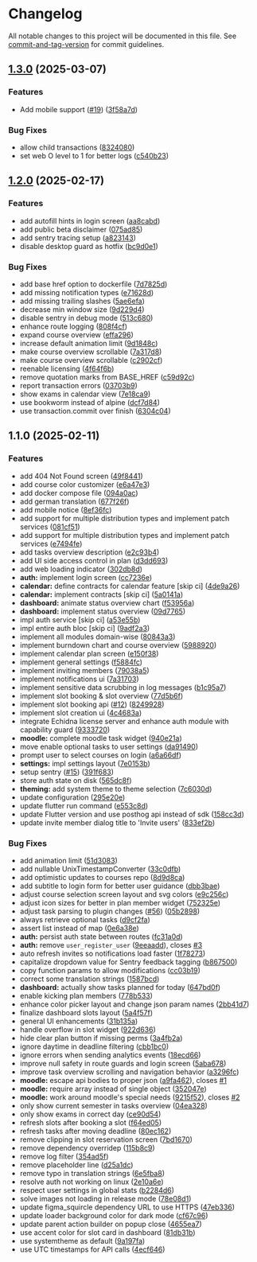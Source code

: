 # Changelog

All notable changes to this project will be documented in this file. See [commit-and-tag-version](https://github.com/absolute-version/commit-and-tag-version) for commit guidelines.

## [1.3.0](https://github.com/necodeIT/lb_planner_app/compare/1.2.0...1.3.0) (2025-03-07)


### Features

* Add mobile support ([#19](https://github.com/necodeIT/lb_planner_app/issues/19)) ([3f58a7d](https://github.com/necodeIT/lb_planner_app/commit/3f58a7d842892cc0254887a4a7fbd669e84f18ea))


### Bug Fixes

* allow child transactions ([8324080](https://github.com/necodeIT/lb_planner_app/commit/8324080d71b25361cb2938f9b080c6b075f82877))
* set web O level to 1 for better logs ([c540b23](https://github.com/necodeIT/lb_planner_app/commit/c540b23229b498aa2464c68996372357de2b3e1a))

## [1.2.0](https://github.com/necodeIT/lb_planner_app/compare/1.1.0...1.2.0) (2025-02-17)


### Features

* add autofill hints in login screen ([aa8cabd](https://github.com/necodeIT/lb_planner_app/commit/aa8cabd37baf7c8279346f4f9b39a3491ad76d05))
* add public beta disclaimer ([075ad85](https://github.com/necodeIT/lb_planner_app/commit/075ad8567d69394c01211a1318dee72e2b5bac68))
* add sentry tracing setup ([a823143](https://github.com/necodeIT/lb_planner_app/commit/a823143ab922f226c76819ea6ab25b56922482ca))
* disable desktop guard as hotfix ([bc9d0e1](https://github.com/necodeIT/lb_planner_app/commit/bc9d0e130b029f3de9eb09435fe7bd8ad45026c4))


### Bug Fixes

* add base href option to dockerfile ([7d7825d](https://github.com/necodeIT/lb_planner_app/commit/7d7825dd64647d9a8515edaa8f253eb5b3059efd))
* add missing notification types ([e71628d](https://github.com/necodeIT/lb_planner_app/commit/e71628d62412fe8214b1c6481354254d54daa9fa))
* add missing trailing slashes ([5ae6efa](https://github.com/necodeIT/lb_planner_app/commit/5ae6efa31403e87e0ef368a80d70863bee962a56))
* decrease min window size ([9d229d4](https://github.com/necodeIT/lb_planner_app/commit/9d229d4ab6a59e8dc8e71ee1853608dbc1654681))
* disable sentry in debug mode ([513c680](https://github.com/necodeIT/lb_planner_app/commit/513c680c6eaa3de6d228271fd7a7c446d34c386b))
* enhance route logging ([808f4cf](https://github.com/necodeIT/lb_planner_app/commit/808f4cf9d6d5e33266731daeb813d48fecc2e0b2))
* expand course overview ([effa296](https://github.com/necodeIT/lb_planner_app/commit/effa296a95b53edae33a2775dbdc56c623261ab6))
* increase default animation limit ([9d1848c](https://github.com/necodeIT/lb_planner_app/commit/9d1848c75827181706bdcd1811626ab239e98f8a))
* make course overview scrollable ([7a317d8](https://github.com/necodeIT/lb_planner_app/commit/7a317d86432f28e0ecebff9ea03863772811563d))
* make course overview scrollable ([c2902cf](https://github.com/necodeIT/lb_planner_app/commit/c2902cf03c815dc9e55dc562ad82755367c3f561))
* reenable licensing ([4f64f6b](https://github.com/necodeIT/lb_planner_app/commit/4f64f6b81e0abc45ccedbb718d725256ded54edf))
* remove quotation marks from BASE_HREF ([c59d92c](https://github.com/necodeIT/lb_planner_app/commit/c59d92c215e3083a782fc14e49319a0f6fb84170))
* report transaction errors ([03703b9](https://github.com/necodeIT/lb_planner_app/commit/03703b9d77f9aa03308263a8e0c0b6d134fe4fe1))
* show exams in calendar view ([7e18ca9](https://github.com/necodeIT/lb_planner_app/commit/7e18ca9dabcbff2e107998947f96ae2cb6dc25f3))
* use bookworm instead of alpine ([dcf7d84](https://github.com/necodeIT/lb_planner_app/commit/dcf7d840f3257eed67255796fc75b962e22b2bcf))
* use transaction.commit over finish ([6304c04](https://github.com/necodeIT/lb_planner_app/commit/6304c04ba20eca22799727c5ac0fc5ab4535b12c))

## 1.1.0 (2025-02-11)


### Features

* add 404 Not Found screen ([49f8441](https://github.com/necodeIT/lb_planner_app/commit/49f8441148439f6e256f534efa38b610f866435c))
* add course color customizer ([e6a47e3](https://github.com/necodeIT/lb_planner_app/commit/e6a47e3871de99dbfb673b3c736b22cb11b4c6d0))
* add docker compose file ([094a0ac](https://github.com/necodeIT/lb_planner_app/commit/094a0ac244a6aabf6f09d5dee2383130615687e8))
* add german translation ([677f26f](https://github.com/necodeIT/lb_planner_app/commit/677f26f3ebba2cfe851db1685124e74f272ac11a))
* add mobile notice ([8ef36fc](https://github.com/necodeIT/lb_planner_app/commit/8ef36fc3d3de03fe765ef089aadc0b8ac2e1d655))
* add support for multiple distribution types and implement patch services ([081cf51](https://github.com/necodeIT/lb_planner_app/commit/081cf515d19262f2495a2e02b7b7dd783770261d))
* add support for multiple distribution types and implement patch services ([e7494fe](https://github.com/necodeIT/lb_planner_app/commit/e7494febcbb6fce26e657a131fa2309c5aadc5d6))
* add tasks overview description ([e2c93b4](https://github.com/necodeIT/lb_planner_app/commit/e2c93b45b04d7ef9021c09ffea3cd04869342a40))
* add UI side access control in plan ([d3dd693](https://github.com/necodeIT/lb_planner_app/commit/d3dd69390c42015979aa79f184b0868bbc004b2f))
* add web loading indicator ([302db8d](https://github.com/necodeIT/lb_planner_app/commit/302db8d5e202b3fb8754182f7b107803755566f9))
* **auth:** implement login screen ([cc7236e](https://github.com/necodeIT/lb_planner_app/commit/cc7236e94e5127ad78a531243028e3877b1634c7))
* **calendar:** define contracts for calendar feature [skip ci] ([4de9a26](https://github.com/necodeIT/lb_planner_app/commit/4de9a2697e0b06b3e39854355fb5c64f749afd2f))
* **calendar:** implement contracts [skip ci] ([5a0141a](https://github.com/necodeIT/lb_planner_app/commit/5a0141acd7a632ac5cbdd95eaf69775ff10af5fb))
* **dashboard:** animate status overview chart ([f53956a](https://github.com/necodeIT/lb_planner_app/commit/f53956a11b548d9b58d581b17519c009f17e3696))
* **dashboard:** implement status overview ([09d7765](https://github.com/necodeIT/lb_planner_app/commit/09d7765f79fef6fe22a44602f40cc784e1035a95))
* impl auth service [skip ci] ([a53e55b](https://github.com/necodeIT/lb_planner_app/commit/a53e55b4a6c8cce0122d56c9bc592cb4f5428c9d))
* impl entire auth bloc [skip ci] ([9adf2a3](https://github.com/necodeIT/lb_planner_app/commit/9adf2a361b17940e910759f3caa32235e75022b7))
* implement all modules domain-wise ([80843a3](https://github.com/necodeIT/lb_planner_app/commit/80843a3e76f07a886c333d8e65c6b04076377acd))
* implement burndown chart and course overview ([5988920](https://github.com/necodeIT/lb_planner_app/commit/5988920772794020c01fad4abef86d8ee0b286cc))
* implement calendar plan screen ([e150f38](https://github.com/necodeIT/lb_planner_app/commit/e150f385db289103ccf71f7796240c0f6c6eb424))
* implement general settings ([f5884fc](https://github.com/necodeIT/lb_planner_app/commit/f5884fcb046a0744d4eb4a38f33f130136c7fdc0))
* implement inviting members ([79038a5](https://github.com/necodeIT/lb_planner_app/commit/79038a5cfa38ee4a23348fa5df5763c9f0576cbc))
* implement notifications ui ([7a31703](https://github.com/necodeIT/lb_planner_app/commit/7a31703aa34dc6c6c27507a85d7e2a202156fc33))
* implement sensitive data scrubbing in log messages ([b1c95a7](https://github.com/necodeIT/lb_planner_app/commit/b1c95a7b4f418926bbe18c348674509dc2b85308))
* implement slot booking & slot overview ([77d5b6f](https://github.com/necodeIT/lb_planner_app/commit/77d5b6f3d4d25e7d1557450d99437882468bc81c))
* implement slot booking api ([#12](https://github.com/necodeIT/lb_planner_app/issues/12)) ([8249928](https://github.com/necodeIT/lb_planner_app/commit/82499282004d3411f34e4d597d0ccbeb137f5a4a))
* implement slot creation ui ([4c4683a](https://github.com/necodeIT/lb_planner_app/commit/4c4683af189fea0c17f317439bf749920b1ef036))
* integrate Echidna license server and enhance auth module with capability guard ([9333720](https://github.com/necodeIT/lb_planner_app/commit/9333720b4923fbdf264fe101745ab0e44882d141))
* **moodle:** complete moodle task widget ([940e21a](https://github.com/necodeIT/lb_planner_app/commit/940e21ae273c61e402ead49db5d79cf240bbc3e5))
* move enable optional tasks to user settings ([da91490](https://github.com/necodeIT/lb_planner_app/commit/da914900a06711907b540ea1bc005eac5ce1cbe5))
* prompt user to select courses on login ([a6a66df](https://github.com/necodeIT/lb_planner_app/commit/a6a66df4a4da55711bcccfd313a748288d5f11c2))
* **settings:** impl settings layout ([7e0153b](https://github.com/necodeIT/lb_planner_app/commit/7e0153b11ef43bd980ec4533486726fe4912c7e1))
* setup sentry ([#15](https://github.com/necodeIT/lb_planner_app/issues/15)) ([391f683](https://github.com/necodeIT/lb_planner_app/commit/391f683319674a20186a64f4be6130352832c1f0))
* store auth state on disk ([565dc8f](https://github.com/necodeIT/lb_planner_app/commit/565dc8fdb672b7b21024b160ecda81cc6667e7e6))
* **theming:** add system theme to theme selection ([7c6030d](https://github.com/necodeIT/lb_planner_app/commit/7c6030d14404ca10aee1fc11d24d2c1dce66fde4))
* update configuration ([295e20e](https://github.com/necodeIT/lb_planner_app/commit/295e20e66aa12e46d581f55d2e96ab2758728360))
* update flutter run command ([e553c8d](https://github.com/necodeIT/lb_planner_app/commit/e553c8d90cd48b78b16bd03fd4e56e82d338031c))
* update Flutter version and use posthog api instead of sdk ([158cc3d](https://github.com/necodeIT/lb_planner_app/commit/158cc3ddcee63ca294a29b9fa49b65d0bf43263c))
* update invite member dialog title to 'Invite users' ([833ef2b](https://github.com/necodeIT/lb_planner_app/commit/833ef2bd372723ae6eb1ef8f01a26cd55cf346d6))


### Bug Fixes

* add animation limit ([51d3083](https://github.com/necodeIT/lb_planner_app/commit/51d30832eaffb5205be492a9f21814927ac06e9a))
* add nullable UnixTimestampConverter ([33c0dfb](https://github.com/necodeIT/lb_planner_app/commit/33c0dfb736baba8d2d0475be0094f90b17e2809c))
* add optimistic updates to courses repo ([8d9d8ca](https://github.com/necodeIT/lb_planner_app/commit/8d9d8cae01c5f3ec68f342d963d0623c43e0c935))
* add subtitle to login form for better user guidance ([dbb3bae](https://github.com/necodeIT/lb_planner_app/commit/dbb3bae444bc9abc9dc196bc8216756ad89a03fe))
* adjust course selection screen layout and svg colors ([e9c256c](https://github.com/necodeIT/lb_planner_app/commit/e9c256ce347a3be07217574717b64d085be9e169))
* adjust icon sizes for better in plan member widget ([752325e](https://github.com/necodeIT/lb_planner_app/commit/752325ef4007f8a81ef1244114782e1a354db0e5))
* adjust task parsing to plugin changes ([#56](https://github.com/necodeIT/lb_planner_app/issues/56)) ([05b2898](https://github.com/necodeIT/lb_planner_app/commit/05b2898ed4d90b145694a4579a11d2c3a852d929))
* always retrieve optional tasks ([d9cf2fa](https://github.com/necodeIT/lb_planner_app/commit/d9cf2faea4438075f193ab8b74716604c7ebca37))
* assert list instead of map ([0e6a38e](https://github.com/necodeIT/lb_planner_app/commit/0e6a38eee1a16aa7a441c0d99caae0f4df186960))
* **auth:** persist auth state between routes ([fc31a0d](https://github.com/necodeIT/lb_planner_app/commit/fc31a0d37995487141881a01c1dbf6532b62bfd6))
* **auth:** remove `user_register_user` ([9eeaadd](https://github.com/necodeIT/lb_planner_app/commit/9eeaadd6ca3d2c6ab086b1b7f487750eaaf0ba33)), closes [#3](https://github.com/necodeIT/lb_planner_app/issues/3)
* auto refresh invites so notifications load faster ([1f78273](https://github.com/necodeIT/lb_planner_app/commit/1f78273d090cbbbbaa41c6a3b5e2334e15b17b2f))
* capitalize dropdown value for Sentry feedback tagging ([b867500](https://github.com/necodeIT/lb_planner_app/commit/b867500a09fa05f55b30331f023795114b95de77))
* copy function params to allow modifications ([cc03b19](https://github.com/necodeIT/lb_planner_app/commit/cc03b193b5d48b85cd6bea6639673c66ed386a38))
* correct some translation strings ([1587bcd](https://github.com/necodeIT/lb_planner_app/commit/1587bcd9dafee51c97c3de91d9fdaff9da69ac1a))
* **dashboard:** actually show tasks planned for today ([647bd0f](https://github.com/necodeIT/lb_planner_app/commit/647bd0fdbd918bd69b0ed15fac7a0e8edbfd4055))
* enable kicking plan members ([778b533](https://github.com/necodeIT/lb_planner_app/commit/778b53327dca584680124432a23534e8b0a48ec7))
* enhance color picker layout and change json param names ([2bb41d7](https://github.com/necodeIT/lb_planner_app/commit/2bb41d70c24e20dca4f01539d83eba0bc4ad1f82))
* finalize dashboard slots layout ([5a4f57f](https://github.com/necodeIT/lb_planner_app/commit/5a4f57f586255613b0d3dd0b64fd9dc6e6e429ae))
* general UI enhancements ([31b135a](https://github.com/necodeIT/lb_planner_app/commit/31b135a9b057c7d22476a91a630ada4f2162364c))
* handle overflow in slot widget ([922d636](https://github.com/necodeIT/lb_planner_app/commit/922d63601419403d21a74fb2a367abde2f940848))
* hide clear plan button if missing perms ([3a4fb2a](https://github.com/necodeIT/lb_planner_app/commit/3a4fb2a13e9e05b0446d7daad69b08e0a22d41a0))
* ignore daytime in deadline filtering ([cbb1bc0](https://github.com/necodeIT/lb_planner_app/commit/cbb1bc08424c3361d02b53edb1cd6a1685bb9b06))
* ignore errors when sending analytics events ([18ecd66](https://github.com/necodeIT/lb_planner_app/commit/18ecd6621e536ff6b7e4145764657fb249929ea4))
* improve null safety in route guards and login screen ([5aba678](https://github.com/necodeIT/lb_planner_app/commit/5aba678dd6af57f1a5a3fa1333b69c5a50ebec3b))
* improve task overview scrolling and navigation behavior ([a3296fc](https://github.com/necodeIT/lb_planner_app/commit/a3296fc4286ad416b30dfcc34a19d64ba6ef6d70))
* **moodle:** escape api bodies to proper json ([a9fa462](https://github.com/necodeIT/lb_planner_app/commit/a9fa462d8c06d4eabb1c7b15c2c64a488b5a147b)), closes [#1](https://github.com/necodeIT/lb_planner_app/issues/1)
* **moodle:** require array instead of single object ([352047e](https://github.com/necodeIT/lb_planner_app/commit/352047e1d4def149d7b857c5944eea71086aaa83))
* **moodle:** work around moodle's special needs ([9215f52](https://github.com/necodeIT/lb_planner_app/commit/9215f529eb74860222ca7dc09472c25f9b7469bd)), closes [#2](https://github.com/necodeIT/lb_planner_app/issues/2)
* only show current semester in tasks overview ([04ea328](https://github.com/necodeIT/lb_planner_app/commit/04ea32840bf6aaa6d5693fe829d0fb9330934999))
* only show exams in correct day ([ce90d54](https://github.com/necodeIT/lb_planner_app/commit/ce90d5420bd4518c73a26951ee469aeef4ae2120))
* refresh slots after booking a slot ([f64ed05](https://github.com/necodeIT/lb_planner_app/commit/f64ed059edb4a118e2a4b452ddd4503eb1aa22fc))
* refresh tasks after moving deadline ([80ec162](https://github.com/necodeIT/lb_planner_app/commit/80ec1625b70df7dc59e8d3063abd694d2d3bab6c))
* remove clipping in slot reservation screen ([7bd1670](https://github.com/necodeIT/lb_planner_app/commit/7bd1670f8b2bf0f28ba73b6affa409afb4cbc2db))
* remove dependency overridep ([115b8c9](https://github.com/necodeIT/lb_planner_app/commit/115b8c97e39d012f93424036bcef7b64d90219b5))
* remove log filter ([354ad5f](https://github.com/necodeIT/lb_planner_app/commit/354ad5fb8549d16cd1236c873b63482dd3ef5c9b))
* remove placeholder line ([d25a1dc](https://github.com/necodeIT/lb_planner_app/commit/d25a1dcf36239d72e09ae8bf49a82f4837e95694))
* remove typo in translation strings ([6e5fba8](https://github.com/necodeIT/lb_planner_app/commit/6e5fba8e6becdbbcc4f35aa533a48934c88a6775))
* resolve auth not working on linux ([2e10a6e](https://github.com/necodeIT/lb_planner_app/commit/2e10a6ebc2eb842df549f86a5024f7a3dd7410bf))
* respect user settings in global stats ([b2284d6](https://github.com/necodeIT/lb_planner_app/commit/b2284d6eeab6500e8491c0eb389aaa9285c2a148))
* solve images not loading in release mode ([78e08d1](https://github.com/necodeIT/lb_planner_app/commit/78e08d1dadc4b9d23901793cecf1bc06790ae8b7))
* update figma_squircle dependency URL to use HTTPS ([47eb336](https://github.com/necodeIT/lb_planner_app/commit/47eb336839a9c908e6a397ea865a076bdd13f381))
* update loader background color for dark mode ([cf67c96](https://github.com/necodeIT/lb_planner_app/commit/cf67c967051613f68df595b58ac10d0895bb7353))
* update parent action builder on popup close ([4655ea7](https://github.com/necodeIT/lb_planner_app/commit/4655ea78754fe92e96119ea4af4c861bde3a54de))
* use accent color for slot card in dashboard ([81db31b](https://github.com/necodeIT/lb_planner_app/commit/81db31baaedd526f14d90e6d4d31289c3b418dcb))
* use systemtheme as default ([9a197fa](https://github.com/necodeIT/lb_planner_app/commit/9a197fa4887d8e93b7ad838237bf938c7391f94d))
* use UTC timestamps for API calls ([4ecf646](https://github.com/necodeIT/lb_planner_app/commit/4ecf646acc88fda3b9b42efc2a28683c5ecefad5))

